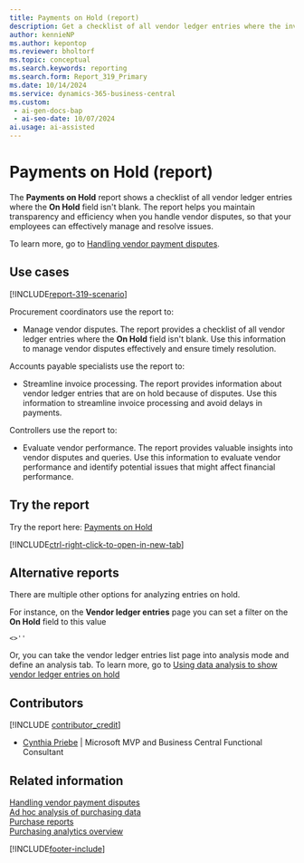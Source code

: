 ```yaml
---
title: Payments on Hold (report)
description: Get a checklist of all vendor ledger entries where the invoice is in dispute and the On Hold field isn't blank.
author: kennieNP
ms.author: kepontop
ms.reviewer: bholtorf
ms.topic: conceptual
ms.search.keywords: reporting
ms.search.form: Report_319_Primary
ms.date: 10/14/2024
ms.service: dynamics-365-business-central
ms.custom:
 - ai-gen-docs-bap
 - ai-seo-date: 10/07/2024
ai.usage: ai-assisted
---
```


# Payments on Hold (report)

The **Payments on Hold** report shows a checklist of all vendor ledger entries where the **On Hold** field isn't blank. The report helps you maintain transparency and efficiency when you handle vendor disputes, so that your employees can effectively manage and resolve issues.

To learn more, go to [Handling vendor payment disputes](../payables-how-handling-payment-disputes.md).

## Use cases

[!INCLUDE[report-319-scenario](../includes/report-319-scenario-include.md)]

<!-- 
Prompt
Below is a report in an ERP system. Provide 3-4 use cases for different personas working with procurement.
Format like this:    
  
As a <persona>, use the report to    
* use case 1  
* use case 2    

Do not capitalize the persona names. 

## Report description
Shows vendor ledger entries where the On Hold field isn't blank.

### What the report does
Vendor ledger entries may be placed on On Hold, if there is a dispute/query about the supplier document. To place any entry On Hold, enter a non-blank value as there is no validation on this field.

This report will then allow you to print a checklist of all vendor ledger entries where the On Hold field isn't blank.

### Use cases
Print a checklist of all vendor ledger entries where the invoice is in dispute and the On Hold field isn't blank.

Please include your data sources and URLs
 -->

Procurement coordinators use the report to:

* Manage vendor disputes. The report provides a checklist of all vendor ledger entries where the **On Hold** field isn't blank. Use this information to manage vendor disputes effectively and ensure timely resolution.

Accounts payable specialists use the report to:

* Streamline invoice processing. The report provides information about vendor ledger entries that are on hold because of disputes. Use this information to streamline invoice processing and avoid delays in payments.

Controllers use the report to:

* Evaluate vendor performance. The report provides valuable insights into vendor disputes and queries. Use this information to evaluate vendor performance and identify potential issues that might affect financial performance.

## Try the report

Try the report here: [Payments on Hold](https://businesscentral.dynamics.com?report=319)

[!INCLUDE[ctrl-right-click-to-open-in-new-tab](../includes/ctrl-right-click-to-open-in-new-tab.md)]

## Alternative reports

There are multiple other options for analyzing entries on hold. 

For instance, on the **Vendor ledger entries** page you can set a filter on the **On Hold** field to this value
``` Filter
<>''
```

Or, you can take the vendor ledger entries list page into analysis mode and define an analysis tab. To learn more, go to
[Using data analysis to show vendor ledger entries on hold](../ad-hoc-analysis-purchasing.md#example-finance-accounts-payable---vendor-ledger-entries-on-hold)

## Contributors

[!INCLUDE [contributor_credit](../includes/contributor_credit.md)]

- [Cynthia Priebe](https://www.linkedin.com/in/cynthia-priebe-dcp/) | Microsoft MVP and Business Central Functional Consultant


## Related information

[Handling vendor payment disputes](../payables-how-handling-payment-disputes.md)   
[Ad hoc analysis of purchasing data](../ad-hoc-analysis-purchasing.md)  
[Purchase reports](../purchase-reports.md)  
[Purchasing analytics overview](../purchasing-analytics-overview.md)  

[!INCLUDE[footer-include](../includes/footer-banner.md)]
